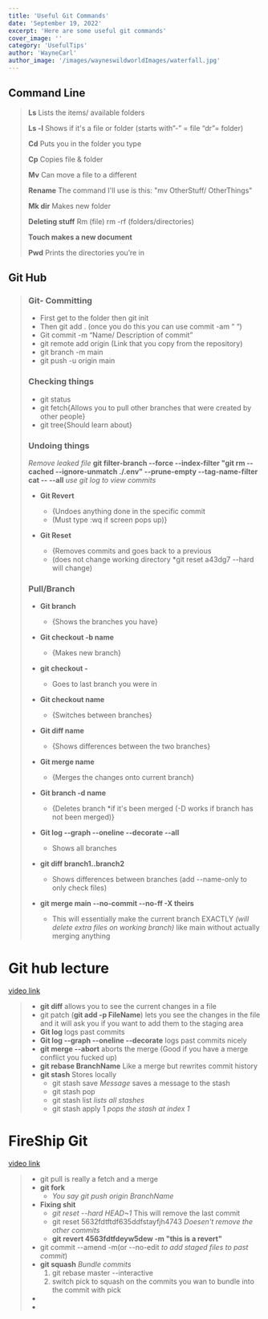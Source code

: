 ```yaml
---
title: 'Useful Git Commands'
date: 'September 19, 2022'
excerpt: 'Here are some useful git commands'
cover_image: ''
category: 'UsefulTips'
author: 'WayneCarl'
author_image: '/images/wayneswildworldImages/waterfall.jpg'
---
```


## Command Line
> **Ls**
> Lists the items/ available folders
> 
> **Ls -l**
> Shows if it's a file or folder (starts with”-” = file “dr”= folder)
> 
> **Cd**
> Puts you in the folder you type
> 
> **Cp**
> Copies file & folder
> 
> **Mv**
> Can move a file to a different
> 
> **Rename**
> The command I'll use is this: "mv OtherStuff/ OtherThings"
> 
> **Mk dir**
> Makes new folder
> 
> **Deleting stuff**
> Rm (file) rm -rf (folders/directories)
> 
> **Touch makes a new document**
> 
> **Pwd**
> Prints the directories you’re in

## Git Hub

> ### Git- Committing
> - First get to the folder then git init
> - Then git add . (once you do this you can use commit -am “ “)
> - Git commit -m “Name/ Description of commit”
> - git remote add origin (Link that you copy from the repository)
> - git branch -m main
> - git push -u origin main
> 
> ### Checking things
> - git status
> - git fetch{Allows you to pull other branches that were created by other people}
> - git tree{Should learn about}
> 
> ### Undoing things
> *Remove leaked file* **git filter-branch --force --index-filter "git rm --cached --ignore-unmatch ./.env" --prune-empty --tag-name-filter cat -- --all**
> *use git log to view commits*
> 
> - **Git Revert**
>   - {Undoes anything done in the specific commit
>   - (Must type :wq if screen pops up)}
> 
> - **Git Reset**
>   - {Removes commits and goes back to a previous
>   - (does not change working directory \*git reset a43dg7 --hard will change)
> ### Pull/Branch
> - **Git branch**
>   - {Shows the branches you have}
> 
> - **Git checkout -b name**
>   - {Makes new branch}
> - **git checkout -**
>   - Goes to last branch you were in
>
> - **Git checkout name**
>   - {Switches between branches}
> 
> - **Git diff name**
>   - {Shows differences between the two branches}
> 
> - **Git merge name**
>   - {Merges the changes onto current branch}
> 
> - **Git branch -d name**
>   - {Deletes branch \*if it's been merged (-D works if branch has not been merged)}
> - **Git log --graph --oneline --decorate --all**
>   - Shows all branches
> - **git diff branch1..branch2**
>   - Shows differences between branches (add --name-only to only check files)
> - **git merge main --no-commit --no-ff -X theirs**
>   - This will essentially make the current branch EXACTLY *(will delete extra files on working branch)* like main without actually merging anything

# Git hub lecture
[video link](https://www.youtube.com/watch?v=Uszj_k0DGsg)
> - **git diff** allows you to see the current changes in a file
> - git patch (**git add -p FileName**) lets you see the changes in the file and it will ask you if you want to add them to the staging area
> - **Git log** logs past commits
> - **Git log --graph --oneline --decorate** logs past commits nicely
> - **git merge --abort** aborts the merge (Good if you have a merge conflict you fucked up)
> - **git rebase BranchName** Like a merge but rewrites commit history
> - **git stash** Stores locally
>   - git stash save *Message* saves a message to the stash
>   - git stash pop
>   - git stash list *lists all stashes*
>   - git stash apply 1 *pops the stash at index 1*


# FireShip Git 
[video link](https://www.youtube.com/watch?v=8lGpZkjnkt4)
> - git pull is really a fetch and a merge
> - **git fork** 
>   - *You say git push origin BranchName*
> - **Fixing shit**
>   - *git reset --hard HEAD~1*  This will remove the last commit
>   - git reset 5632fdtftdf635ddfstayfjh4743 *Doesen't remove the other commits*
>   - **git revert 4563fdtfdeyw5dew -m "this is a revert"** 
> - git commit --amend -m(or --no-edit *to add staged files to past commit*) 
> - **git squash** *Bundle commits*
>   1. git rebase master --interactive
>   2. switch pick to squash on the commits you wan to bundle into the commit with pick      
> - 
> - 



